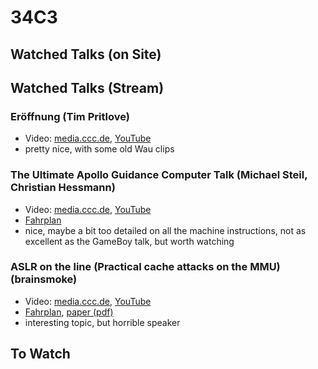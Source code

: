# 34C3

## Watched Talks (on Site)

## Watched Talks (Stream)

### Eröffnung (Tim Pritlove)

* Video: [media.ccc.de](https://media.ccc.de/v/34c3-9292-eroffnung_tuwat), [YouTube](https://www.youtube.com/watch?v=GE4T_HFR0qA)
* pretty nice, with some old Wau clips

### The Ultimate Apollo Guidance Computer Talk (Michael Steil, Christian Hessmann)

* Video: [media.ccc.de](https://media.ccc.de/v/34c3-9064-the_ultimate_apollo_guidance_computer_talk), [YouTube](https://www.youtube.com/watch?v=xx7Lfh5SKUQ)
* [Fahrplan](https://events.ccc.de/congress/2017/Fahrplan/events/9064.html)
* nice, maybe a bit too detailed on all the machine instructions, not as excellent as the GameBoy talk, but worth watching

### ASLR on the line (Practical cache attacks on the MMU) (brainsmoke)

* Video: [media.ccc.de](https://media.ccc.de/v/34c3-9135-aslr_on_the_line), [YouTube](https://www.youtube.com/watch?v=ewe3-mUku94)
* [Fahrplan](https://fahrplan.events.ccc.de/congress/2017/Fahrplan/events/9135.html), [paper (pdf)](http://www.cs.vu.nl/~herbertb/download/papers/anc_ndss17.pdf)
* interesting topic, but horrible speaker

## To Watch
